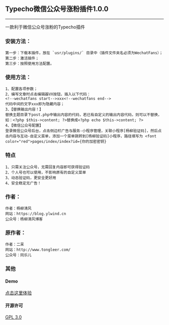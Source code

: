 ## Typecho微信公众号涨粉插件1.0.0

---
一款利于微信公众号涨粉的Typecho插件


### 安装方法：

	第一步：下载本插件，放在 `usr/plugins/` 目录中（插件文件夹名必须为WechatFans）；
	第二步：激活插件；
	第三步：按照使用方法配置。
	
### 使用方法：

	1、配置各项参数；
	2、编写文章时点击编辑器VX按钮，插入以下代码：
	<!--wechatfans start-->xxx<!--wechatfans end-->
	代码中间的文字xxx即为隐藏内容；
	3、【替换输出内容！】
	替换主题目录下post.php中输出内容的代码，若已有自定义的输出内容代码，则可以不替换，如：<?php $this->content; ?>替换成<?php echo $this->content; ?>
	4、【微信公众号配置】
	登录微信公众号后台，点击侧边栏广告与服务-小程序管理，关联小程序[杨柳验证码]，然后点击内容与互动-自定义菜单，添加一个菜单跳转到[杨柳验证码]小程序，路径填写为 <font color="red">pages/index/index?id={你的加密密钥}
	
### 特点

	1、只需关注公众号，无需回复内容即可获得验证码
	2、个人号也可以使用，不影响原有的自定义菜单
	3、动态验证码，更安全更好用
	4、安全稳定无广告！

### 作者：
	作者：杨柳清风
	网站：https://blog.ylwind.cn
	公众号：杨柳清风博客

### 原作者：

	作者：二呆
	网站：http://www.tongleer.com/
	公众号：同乐儿
### 其他

#### Demo

[点击这里体验](https://blog.ylwind.cn/archives/26.html)

#### 开源许可

[GPL 3.0](https://www.gnu.org/licenses/gpl-3.0.en.html)
